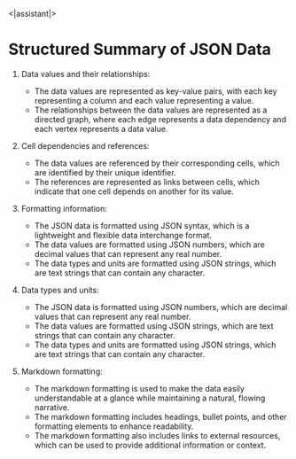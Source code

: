 <|assistant|>
# Structured Summary of JSON Data

1. Data values and their relationships:
   - The data values are represented as key-value pairs, with each key representing a column and each value representing a value.
   - The relationships between the data values are represented as a directed graph, where each edge represents a data dependency and each vertex represents a data value.

2. Cell dependencies and references:
   - The data values are referenced by their corresponding cells, which are identified by their unique identifier.
   - The references are represented as links between cells, which indicate that one cell depends on another for its value.

3. Formatting information:
   - The JSON data is formatted using JSON syntax, which is a lightweight and flexible data interchange format.
   - The data values are formatted using JSON numbers, which are decimal values that can represent any real number.
   - The data types and units are formatted using JSON strings, which are text strings that can contain any character.

4. Data types and units:
   - The JSON data is formatted using JSON numbers, which are decimal values that can represent any real number.
   - The data values are formatted using JSON strings, which are text strings that can contain any character.
   - The data types and units are formatted using JSON strings, which are text strings that can contain any character.

5. Markdown formatting:
   - The markdown formatting is used to make the data easily understandable at a glance while maintaining a natural, flowing narrative.
   - The markdown formatting includes headings, bullet points, and other formatting elements to enhance readability.
   - The markdown formatting also includes links to external resources, which can be used to provide additional information or context.